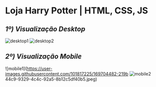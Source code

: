 # Loja Harry Potter | HTML, CSS, JS

## ***1º) Visualização Desktop***

![desktop1](https://user-images.githubusercontent.com/101817225/169704472-d2666b4a-4fe4-40f5-80f4-8f6e0eb788ba.png)
![desktop2](https://user-images.githubusercontent.com/101817225/169704475-aef7ee1f-e85c-4a27-9b13-1246ddeaae3c.png)

## ***2º) Visualização Mobile***

![mobile1](https://user-images.githubusercontent.com/101817225/169704482-219b
![mobile2](https://user-images.githubusercontent.com/101817225/169704483-169e2fb2-0fdc-4092-831a-35748950965d.jpeg)
44c9-9329-4c4c-92a5-8b12c5df40b5.jpeg)
